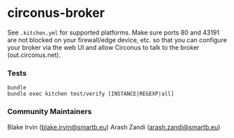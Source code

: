 # circonus-broker

See `.kitchen.yml` for supported platforms.  Make sure ports 80 and 43191 are not blocked on your firewall/edge device, etc. so that you can configure your broker via the web UI and allow Circonus to talk to the broker (out.circonus.net).

### Tests
```
bundle
bundle exec kitchen test/verify [INSTANCE|REGEXP|all]
```

### Community Maintainers
Blake Irvin (blake.irvin@smartb.eu)
Arash Zandi (arash.zandi@smartb.eu)
